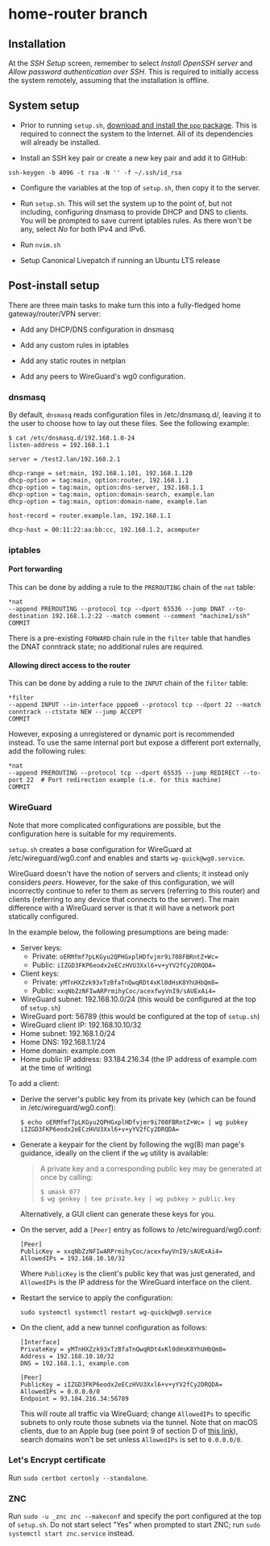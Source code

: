 # home-router branch

## Installation

At the *SSH Setup* screen, remember to select *Install OpenSSH server* and *Allow password authentication over SSH*.
This is required to initially access the system remotely, assuming that the installation is offline.

## System setup

- Prior to running `setup.sh`, [download and install the `ppp` package](https://packages.ubuntu.com/focal-updates/amd64/ppp/download).
This is required to connect the system to the Internet.
All of its dependencies will already be installed.

- Install an SSH key pair or create a new key pair and add it to GitHub:

```shell
ssh-keygen -b 4096 -t rsa -N '' -f ~/.ssh/id_rsa
```

- Configure the variables at the top of `setup.sh`, then copy it to the server.

- Run `setup.sh`.
This will set the system up to the point of, but not including, configuring dnsmasq to provide DHCP and DNS to clients.
You will be prompted to save current iptables rules.
As there won't be any, select *No* for both IPv4 and IPv6.

- Run `nvim.sh`

- Setup Canonical Livepatch if running an Ubuntu LTS release

## Post-install setup

There are three main tasks to make turn this into a fully-fledged home gateway/router/VPN server:

- Add any DHCP/DNS configuration in dnsmasq

- Add any custom rules in iptables

- Add any static routes in netplan

- Add any peers to WireGuard's wg0 configuration.

### dnsmasq

By default, `dnsmasq` reads configuration files in /etc/dnsmasq.d/, leaving it to the user to choose how to lay out these files.
See the following example:

```shell
$ cat /etc/dnsmasq.d/192.168.1.0-24
listen-address = 192.168.1.1

server = /test2.lan/192.168.2.1

dhcp-range = set:main, 192.168.1.101, 192.168.1.120
dhcp-option = tag:main, option:router, 192.168.1.1
dhcp-option = tag:main, option:dns-server, 192.168.1.1
dhcp-option = tag:main, option:domain-search, example.lan
dhcp-option = tag:main, option:domain-name, example.lan

host-record = router.example.lan, 192.168.1.1

dhcp-host = 00:11:22:aa:bb:cc, 192.168.1.2, acomputer
```

### iptables

#### Port forwarding

This can be done by adding a rule to the `PREROUTING` chain of the `nat` table:

```shell
*nat
--append PREROUTING --protocol tcp --dport 65536 --jump DNAT --to-destination 192.168.1.2:22 --match comment --comment "machine1/ssh"
COMMIT
```

There is a pre-existing `FORWARD` chain rule in the `filter` table that handles the DNAT conntrack state; no additional rules are required.

#### Allowing direct access to the router

This can be done by adding a rule to the `INPUT` chain of the `filter` table:

```shell
*filter
--append INPUT --in-interface pppoe0 --protocol tcp --dport 22 --match conntrack --ctstate NEW --jump ACCEPT
COMMIT
```

However, exposing a unregistered or dynamic port is recommended instead.
To use the same internal port but expose a different port externally, add the following rules:

```shell
*nat
--append PREROUTING --protocol tcp --dport 65535 --jump REDIRECT --to-port 22  # Port redirection example (i.e. for this machine)
COMMIT
```

### WireGuard

Note that more complicated configurations are possible, but the configuration here is suitable for my requirements.

`setup.sh` creates a base configuration for WireGuard at /etc/wireguard/wg0.conf and enables and starts `wg-quick@wg0.service`.

WireGuard doesn't have the notion of servers and clients; it instead only considers *peers*.
However, for the sake of this configuration, we will incorrectly continue to refer to them as servers (referring to this router) and clients (referring to any device that connects to the server).
The main difference with a WireGuard server is that it will have a network port statically configured.

In the example below, the following presumptions are being made:

- Server keys:
  - Private: `oERMfmf7pLKGyu2QPHGxplHDfvjmr9i708FBRntZ+Wc=`
  - Public: `iIZGD3FKP6eodx2eECzHVU3Xxl6+v+yYV2fCy2DRQDA=`
- Client keys:
  - Private: `yMTnHXZzk93xTzBfaTnQwqRDt4xKl0dHsK8YhUHbQm8=`
  - Public: `xxqNbZzNFIwARPrmihyCoc/acexfwyVnI9/sAUExAi4=`
- WireGuard subnet: 192.168.10.0/24 (this would be configured at the top of `setup.sh`)
- WireGuard port: 56789 (this would be configured at the top of `setup.sh`)
- WireGuard client IP: 192.168.10.10/32
- Home subnet: 192.168.1.0/24
- Home DNS: 192.168.1.1/24
- Home domain: example.com
- Home public IP address: 93.184.216.34 (the IP address of example.com at the time of writing)

To add a client:

- Derive the server's public key from its private key (which can be found in /etc/wireguard/wg0.conf):

  ```shell
  $ echo oERMfmf7pLKGyu2QPHGxplHDfvjmr9i708FBRntZ+Wc= | wg pubkey
  iIZGD3FKP6eodx2eECzHVU3Xxl6+v+yYV2fCy2DRQDA=
  ```

- Generate a keypair for the client by following the wg(8) man page's guidance, ideally on the client if the `wg` utility is available:

  > A private key and a corresponding public key may be generated at once by calling:
  >
  >   ```shell
  >   $ umask 077
  >   $ wg genkey | tee private.key | wg pubkey > public.key
  >   ```

  Alternatively, a GUI client can generate these keys for you.

- On the server, add a `[Peer]` entry as follows to /etc/wireguard/wg0.conf:

  ```text
  [Peer]
  PublicKey = xxqNbZzNFIwARPrmihyCoc/acexfwyVnI9/sAUExAi4=
  AllowedIPs = 192.168.10.10/32
  ```

  Where `PublicKey` is the client's public key that was just generated, and `AllowedIPs` is the IP address for the WireGuard interface on the client.

- Restart the service to apply the configuration:

  ```shell
  sudo systemctl systemctl restart wg-quick@wg0.service
  ```

- On the client, add a new tunnel configuration as follows:

  ```text
  [Interface]
  PrivateKey = yMTnHXZzk93xTzBfaTnQwqRDt4xKl0dHsK8YhUHbQm8=
  Address = 192.168.10.10/32
  DNS = 192.168.1.1, example.com

  [Peer]
  PublicKey = iIZGD3FKP6eodx2eECzHVU3Xxl6+v+yYV2fCy2DRQDA=
  AllowedIPs = 0.0.0.0/0
  Endpoint = 93.184.216.34:56789
  ```

  This will route all traffic via WireGuard; change `AllowedIPs` to specific subnets to only route those subnets via the tunnel.
  Note that on macOS clients, due to an Apple bug (see point 9 of section D of [this link](https://docs.google.com/document/d/1BnzImOF8CkungFnuRlWhnEpY2OmEHSckat62aZ6LYGY/edit)), search domains won't be set unless `AllowedIPs` is set to `0.0.0.0/0`.

### Let's Encrypt certificate

Run `sudo certbot certonly --standalone`.

### ZNC

Run `sudo -u _znc znc --makeconf` and specify the port configured at the top of `setup.sh`. Do not start select "Yes" when prompted to start ZNC; run `sudo systemctl start znc.service` instead.

